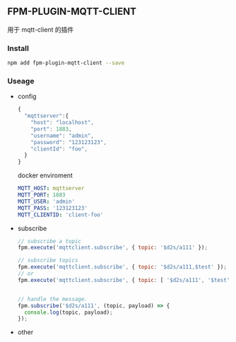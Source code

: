 ## FPM-PLUGIN-MQTT-CLIENT
用于 mqtt-client 的插件

### Install
```bash
npm add fpm-plugin-mqtt-client --save
```

### Useage

- config

  ```javascript
  {
    "mqttserver":{
      "host": "localhost",
      "port": 1883,
      "username": "admin",
      "password": "123123123",
      "clientId": "foo",
    }
  }
  ```

  docker enviroment
  ```yml
  MQTT_HOST: mqttserver
  MQTT_PORT: 1883
  MQTT_USER: 'admin'
  MQTT_PASS: '123123123'
  MQTT_CLIENTID: 'client-foo'
  ```

- subscribe

  ```javascript
  // subscribe a topic
  fpm.execute('mqttclient.subscribe', { topic: '$d2s/a111' });

  // subscribe topics
  fpm.execute('mqttclient.subscribe', { topic: '$d2s/a111,$test' });
  // or
  fpm.execute('mqttclient.subscribe', { topic: [ '$d2s/a111', '$test'] });


  // handle the message.
  fpm.subscribe('$d2s/a111', (topic, payload) => {
    console.log(topic, payload);
  });
  ```

- other

  ```javascript

  ```